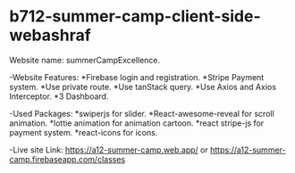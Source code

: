 # b712-summer-camp-client-side-webashraf
Website name: summerCampExcellence.

-Website Features:
*Firebase login and registration.
*Stripe Payment system.
*Use private route.
*Use tanStack query.
*Use Axios and Axios Interceptor.
*3 Dashboard.

-Used Packages:
*swiperjs for slider.
*React-awesome-reveal for scroll animation.
*lottie animation for animation cartoon.
*react stripe-js for payment system.
*react-icons for icons.

-Live site Link: https://a12-summer-camp.web.app/ or https://a12-summer-camp.firebaseapp.com/classes

